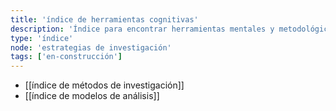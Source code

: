 ```yaml
---
title: 'índice de herramientas cognitivas'
description: 'Índice para encontrar herramientas mentales y metodológicas para hacer investigación'
type: 'índice'
node: 'estrategias de investigación'
tags: ['en-construcción']
---
```


- [[índice de métodos de investigación]]
- [[índice de modelos de análisis]]
